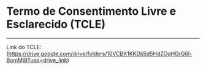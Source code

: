 # Termo de Consentimento Livre e Esclarecido (TCLE)
---
Link do TCLE: (https://drive.google.com/drive/folders/10VCBX1KKDIjSd5HdZOqHGrG6l-BomMjB?usp=drive_link)
